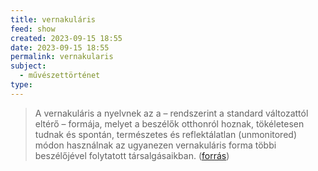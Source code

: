 ```yaml
---
title: vernakuláris
feed: show
created: 2023-09-15 18:55
date: 2023-09-15 18:55
permalink: vernakularis
subject:
  - művészettörténet
type:
---
```

> A vernakuláris a nyelvnek az a – rendszerint a standard változattól eltérő – formája, melyet a beszélők otthonról hoznak, tökéletesen tudnak és spontán, természetes és reflektálatlan (unmonitored) módon használnak az ugyanezen vernakuláris forma többi beszélőjével folytatott társalgásaikban. ([forrás](https://narratologia.btk.mta.hu/encyclopedia/vernakularis/#:~:text=A%20vernakul%C3%A1ris%20a%20nyelvnek%20az,forma%20t%C3%B6bbi%20besz%C3%A9l%C5%91j%C3%A9vel%20folytatott%20t%C3%A1rsalg%C3%A1saikban.))